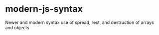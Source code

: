 # modern-js-syntax
Newer and modern syntax
use of spread, rest, and destruction of arrays and objects

